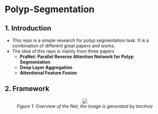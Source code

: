 # Polyp-Segmentation

## 1. Introduction
* This repo is a simple research for polyp segmentation task. It is a combination of different great papers and works.
* The idea of this repo is mainly from three papers
  + **PraNet: Parallel Reverse Attention Network for Polyp Segmentation**
  + **Deep Layer Aggregation**
  + **Attentional Feature Fusion**

## 2. Framework
<p align="center">
    <img src="framework.png"/> <br />
    <em> 
    Figure 1: Overview of the Net, the image is generated by torchviz
    </em>
</p>
